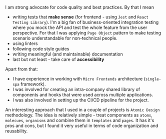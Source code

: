 I am strong advocate for code quality and best practices. By that I mean
- writing tests that **make sense** (for frontend - using `Jest` and `React Testing Library`). I'm a big fan of business-oriented integration testing where you mock the API and test the whole feature from the user perspective. For that I was applying `Page Object` pattern to make testing scenario understandable for non-technical people.
- using linters
- following code style guides
- writing meaningful (and maintainable) documentation
- last but not least - take care of **accessibility**

Apart from that:
- I have experience in working with `Micro Frontends` architecture (`single-spa` framework). 
- I was involved for creating an intra-company shared library of components and hooks that were used across multiple applications. 
- I was also involved in setting up the CI/CD pipeline for the project.

An interesting approach that I used in a couple of projects is `Atomic Design` methodology. The idea is relatively simple - treat components as `atoms`, `molecues`, `organisms` and combine them in `templates` and `pages`.
It has it's pros and cons, but I found it very useful in terms of code organization and reusability.